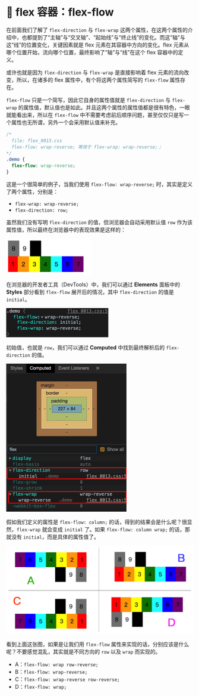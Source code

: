 # 📕 flex 容器：flex-flow

在前面我们了解了 `flex-direction` 与 `flex-wrap` 这两个属性，在这两个属性的介绍中，也都提到了“主轴”与“交叉轴”、“起始线”与“终止线”的变化。而这“轴”与这“线”的位置变化，关键因素就是 flex 元素在其容器中方向的变化。flex 元素从哪个位置开始，流向哪个位置，最终影响了“轴”与“线”在这个 flex 容器中的定义。

或许也就是因为 `flex-direction` 与 `flex-wrap` 是直接影响着 flex 元素的流向改变，所以，在诸多的 flex 属性中，有个将这两个属性简写的 `flex-flow` 属性存在。

`flex-flow` 只是一个简写，因此它自身的属性值就是 `flex-direction` 与 `flex-wrap` 的属性值，默认值也是如此。并且这两个属性的属性值都是很有特色，一眼就能看出来，所以在 `flex-flow` 中不需要考虑前后顺序问题，甚至仅仅只是写一个属性也无所谓，另外一个会采用默认值来补充。

```css
/* 
  file: flex_0013.css
  flex-flow: wrap-reverse; 等效于 flex-wrap: wrap-reverse;；
*/
.demo {
  flex-flow: wrap-reverse;
}
```

这是一个很简单的例子，当我们使用 `flex-flow: wrap-reverse;` 时，其实是定义了两个属性，分别是：

* `flex-wrap: wrap-reverse;`
* `flex-direction: row;`

虽然我们没有写明 `flex-direction` 的值，但浏览器会自动采用默认值 `row` 作为该属性值，所以最终在浏览器中的表现效果是这样的：

<img src="image/02-03-4.png" style="zoom:50%;" />

在浏览器的开发者工具（DevTools）中，我们可以通过 **Elements** 面板中的 **Styles** 部分看到 `flex-flow` 展开后的情况，其中 `flex-direction` 的值是 `initial`。

<img src="image/02-04-1.png" style="zoom:50%;" />

初始值，也就是 `row`，我们可以通过 **Computed** 中找到最终解析后的 `flex-direction` 的值。

<img src="image/02-04-2.png" style="zoom:50%;" />

假如我们定义的属性是 `flex-flow: column;` 的话，得到的结果会是什么呢？很显然，`flex-wrap` 就会变成 `initial` 了。如果 `flex-flow: column wrap;` 的话，那就没有 `initial`，而是具体的属性值了。

<img src="image/02-04-3.png" style="zoom:50%;" />

看到上面这张图，如果是让我们用 `flex-flow` 属性来实现的话，分别应该是什么呢？不要感觉混乱，其实就是不同方向的 `row` 以及 `wrap` 而实现的。

* A：`flex-flow: wrap row-reverse;`
* B：`flex-flow: wrap-reverse;`
* C：`flex-flow: wrap-reverse row-reverse;`
* D：`flex-flow: wrap;`

